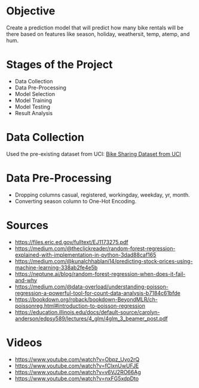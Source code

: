 # Objective

Create a prediction model that will predict how many bike rentals will be there based on features like season, holiday, weathersit, temp, atemp, and hum.

# Stages of the Project

- Data Collection
- Data Pre-Processing
- Model Selection
- Model Training
- Model Testing
- Result Analysis

# Data Collection

Used the pre-existing dataset from UCI: [Bike Sharing Dataset from UCI](https://archive.ics.uci.edu/dataset/275/bike+sharing+dataset)


# Data Pre-Processing

- Dropping columns casual, registered, workingday, weekday, yr, month.
- Converting season column to One-Hot Encoding.

# Sources

- https://files.eric.ed.gov/fulltext/EJ1173275.pdf
- https://medium.com/@theclickreader/random-forest-regression-explained-with-implementation-in-python-3dad88caf165
- https://medium.com/@kunalchhablani14/predicting-stock-prices-using-machine-learning-338ab2fe4e5b
- https://neptune.ai/blog/random-forest-regression-when-does-it-fail-and-why
- https://medium.com/@data-overload/understanding-poisson-regression-a-powerful-tool-for-count-data-analysis-b7184c61bfde
- https://bookdown.org/roback/bookdown-BeyondMLR/ch-poissonreg.html#introduction-to-poisson-regression
- https://education.illinois.edu/docs/default-source/carolyn-anderson/edpsy589/lectures/4_glm/4glm_3_beamer_post.pdf

# Videos

- https://www.youtube.com/watch?v=Obpz_Uvo2rQ
- https://www.youtube.com/watch?v=fClxnUwUFJE
- https://www.youtube.com/watch?v=v6VJ2RO66Ag
- https://www.youtube.com/watch?v=nxFG5xdpDto